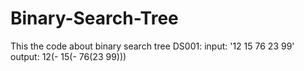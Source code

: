 # Binary-Search-Tree
This the code about binary search tree
DS001:
  input: '12 15 76 23 99'
  output: 12(- 15(- 76(23 99)))

